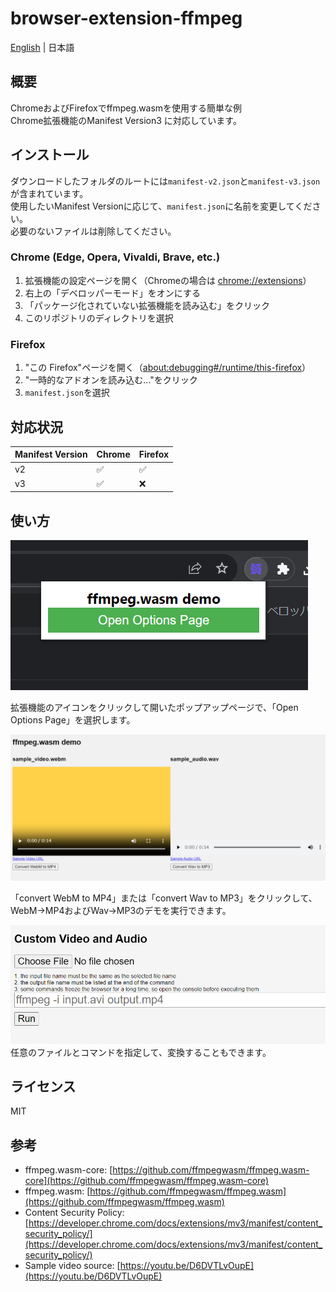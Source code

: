 # browser-extension-ffmpeg
[English](./README.md) | 日本語

## 概要
ChromeおよびFirefoxでffmpeg.wasmを使用する簡単な例  
Chrome拡張機能のManifest Version3 に対応しています。

## インストール
ダウンロードしたフォルダのルートには`manifest-v2.json`と`manifest-v3.json`が含まれています。  
使用したいManifest Versionに応じて、`manifest.json`に名前を変更してください。  
必要のないファイルは削除してください。

### Chrome (Edge, Opera, Vivaldi, Brave, etc.)
1. 拡張機能の設定ページを開く（Chromeの場合は [chrome://extensions](chrome://extensions)）
2. 右上の「デベロッパーモード」をオンにする
3. 「パッケージ化されていない拡張機能を読み込む」をクリック
4. このリポジトリのディレクトリを選択

### Firefox
1. "この Firefox"ページを開く（[about:debugging#/runtime/this-firefox](about:debugging#/runtime/this-firefox)）
2. "一時的なアドオンを読み込む..."をクリック
3. `manifest.json`を選択

## 対応状況
| Manifest Version | Chrome | Firefox |
| --- | --- | --- |
| v2 | ✅ | ✅ |
| v3 | ✅ | ❌ |

## 使い方
![screenshot](./images/popup.png)

拡張機能のアイコンをクリックして開いたポップアップページで、「Open Options Page」を選択します。

![screenshot](./images/options1.png)

「convert WebM to MP4」または「convert Wav to MP3」をクリックして、WebM->MP4およびWav->MP3のデモを実行できます。

![screenshot](./images/options2.png)
任意のファイルとコマンドを指定して、変換することもできます。


## ライセンス
MIT

## 参考
- ffmpeg.wasm-core: [https://github.com/ffmpegwasm/ffmpeg.wasm-core](https://github.com/ffmpegwasm/ffmpeg.wasm-core)
- ffmpeg.wasm: [https://github.com/ffmpegwasm/ffmpeg.wasm](https://github.com/ffmpegwasm/ffmpeg.wasm)
- Content Security Policy: [https://developer.chrome.com/docs/extensions/mv3/manifest/content_security_policy/](https://developer.chrome.com/docs/extensions/mv3/manifest/content_security_policy/)
- Sample video source: [https://youtu.be/D6DVTLvOupE](https://youtu.be/D6DVTLvOupE)

